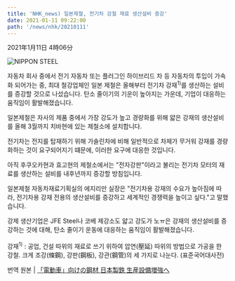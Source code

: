 ```yaml
---
title: 'NHK_news) 일본제철, 전기차 강철 재료 생산설비 증강'
date: 2021-01-11 09:22:00
path: '/news/nhk/20210111'
---
```

2021年1月11日 4時06分

![NIPPON STEEL](https://www3.nhk.or.jp/news/html/20210111/K10012807941_2101102357_2101110406_01_02.jpg)

자동차 회사 중에서 전기 자동차 또는 플러그인 하이브리드 차 등 자동차의 투입이 가속화 되어가는 중, 최대 철강업체인 일본 제철은 올해부터 전기차 강재<sup>1)</sup>를 생산하는 설비를 증강할 것으로 나섰습니다. 탄소 줄이기의 기운이 높아지는 가운데, 기업이 대응하는 움직임이 활발해졌습니다.

일본제철은 자사의 제품 중에서 가장 강도가 높고 경량화를 위해 얇은 강재의 생산설비를 올해 3월까지 치바현에 있는 제철소에 설치합니다.

전기차는 전지를 탑재하기 위해 가솔린차에 비해 일반적으로 차체가 무거워 강재를 경량화하는 것이 요구되어지기 떄문에, 이러한 요구에 대응한 것입니다.

아직 후쿠오카현과 효고현의 제철소에서는 "전자강판"이라고 불리는 전기차 모터의 재료를 생산하는 설비를 내후년까지 증강할 방침입니다.

일본제철 자동차재료기획실의 에지리만 실장은 "전기차용 강재의 수요가 높아짐에 따라, 전기차용 강재 전용의 생산설비를 증강하고 세계적인 경쟁력을 높이고 싶다."고 말했습니다.

강제 생산기업은 JFE Steel나 코베 제강소도 얇고 강도가 노ㅠ은 강재의 생산설비를 증강하는 것에 대해, 탄소 줄이기 운동에 대응하는 움직임이 활발해졌습니다.
<br>
<br>
강재<sup>1)</sup> : 공업, 건설 따위의 재료로 쓰기 위하여 압연(壓延) 따위의 방법으로 가공을 한 강철. 크게 조강(條鋼), 강판(鋼板), 강관(鋼管)의 세 가지로 나눈다. (표준국어대사전)
 
번역 원본 | [「電動車」向けの鋼材 日本製鉄 生産設備増強へ](https://www3.nhk.or.jp/news/html/20210111/k10012807941000.html?utm_int=news-business_contents_news-main_001)

